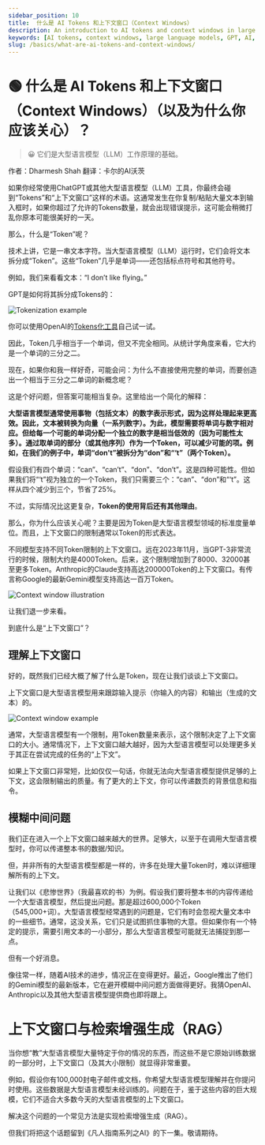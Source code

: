 ```yaml
---
sidebar_position: 10
title:  什么是 AI Tokens 和上下文窗口（Context Windows）
description: An introduction to AI tokens and context windows in large language models, explaining their significance and how they impact AI performance.
keywords: [AI tokens, context windows, large language models, GPT, AI, artificial intelligence, OpenAI, language processing]
slug: /basics/what-are-ai-tokens-and-context-windows/
---
```

# 🟢 什么是 AI Tokens 和上下文窗口（Context Windows）（以及为什么你应该关心）？

> 😀 它们是大型语言模型（LLM）工作原理的基础。

作者：Dharmesh Shah
翻译：卡尔的AI沃茨

如果你经常使用ChatGPT或其他大型语言模型（LLM）工具，你最终会碰到“Tokens”和“上下文窗口”这样的术语。这通常发生在你复制/粘贴大量文本到输入框时，如果你超过了允许的Tokens数量，就会出现错误提示，这可能会稍微打乱你原本可能很美好的一天。

那么，什么是“Token”呢？

技术上讲，它是一串文本字符。当大型语言模型（LLM）运行时，它们会将文本拆分成“Token”。这些“Token”几乎是单词——还包括标点符号和其他符号。

例如，我们来看看文本：“I don’t like flying。”

GPT是如何将其拆分成Tokens的：

![Tokenization example](https://cdn.jsdelivr.net/gh/donttal/imgbed/img/637da0d52eeab2dc6b91aa81bb684666.jpg)

你可以使用OpenAI的[Tokens化工具](https://platform.openai.com/tokenizer?utm_source=simple.ai&utm_medium=referral&utm_campaign=what-are-ai-tokens-and-context-windows-and-why-should-you-care)自己试一试。

因此，Token几乎相当于一个单词，但又不完全相同。从统计学角度来看，它大约是一个单词的三分之二。

现在，如果你和我一样好奇，可能会问：为什么不直接使用完整的单词，而要创造出一个相当于三分之二单词的新概念呢？

这是个好问题，但答案可能相当复杂。这里给出一个简化的解释：

**大型语言模型通常使用事物（包括文本）的数字表示形式，因为这样处理起来更高效。因此，文本被转换为向量（一系列数字）。为此，模型需要将单词与数字相对应。但给每一个可能的单词分配一个独立的数字是相当低效的（因为可能性太多）。通过取单词的部分（或其他序列）作为一个Token，可以减少可能的项。例如，在我们的例子中，单词“don't”被拆分为“don”和“‘t”（两个Token）。**

假设我们有四个单词：“can”、“can’t”、“don”、“don’t”。这是四种可能性。但如果我们将“‘t”视为独立的一个Token，我们只需要三个：“can”、“don”和“‘t”。这样从四个减少到三个，节省了25%。

不过，实际情况比这更复杂，**Token的使用背后还有其他理由**。

那么，你为什么应该关心呢？主要是因为Token是大型语言模型领域的标准度量单位。而且，上下文窗口的限制通常以Token的形式表达。

不同模型支持不同Token限制的上下文窗口。远在2023年11月，当GPT-3非常流行的时候，限制大约是4000Token。后来，这个限制增加到了8000、32000甚至更多Token。Anthropic的Claude支持高达200000Token的上下文窗口。有传言称Google的最新Gemini模型支持高达一百万Token。

![Context window illustration](https://cdn.jsdelivr.net/gh/donttal/imgbed/img/73a40a610062d4e17372ec54c65fc03e.jpg)

让我们退一步来看。

到底什么是“上下文窗口”？

## 理解上下文窗口

好的，既然我们已经大概了解了什么是Token，现在让我们谈谈上下文窗口。

上下文窗口是大型语言模型用来跟踪输入提示（你输入的内容）和输出（生成的文本）的。

![Context window example](https://cdn.jsdelivr.net/gh/donttal/imgbed/img/a6dafd38483c9cd4d9f09b71d4dacb9c.jpg)

通常，大型语言模型有一个限制，用Token数量来表示，这个限制决定了上下文窗口的大小。通常情况下，上下文窗口越大越好，因为大型语言模型可以处理更多关于其正在尝试完成的任务的“上下文”。

如果上下文窗口非常短，比如仅仅一句话，你就无法向大型语言模型提供足够的上下文，这会限制输出的质量。有了更大的上下文，你可以传递数页的背景信息和指令。

## 模糊中间问题

我们正在进入一个上下文窗口越来越大的世界。足够大，以至于在调用大型语言模型时，你可以传递整本书的数据/知识。

但，并非所有的大型语言模型都是一样的，许多在处理大量Token时，难以详细理解所有的上下文。

让我们以《悲惨世界》（我最喜欢的书）为例。假设我们要将整本书的内容传递给一个大型语言模型，然后提出问题。那是超过600,000个Token（545,000+词）。大型语言模型经常遇到的问题是，它们有时会忽视大量文本中的一些细节。通常，这没关系，它们只是试图抓住事物的大意。但如果你有一个特定的提示，需要引用文本的一小部分，那么大型语言模型可能就无法捕捉到那一点。

但有一个好消息。

像往常一样，随着AI技术的进步，情况正在变得更好。最近，Google推出了他们的Gemini模型的最新版本，它在避开模糊中间问题方面做得更好。我猜OpenAI、Anthropic以及其他大型语言模型提供商也即将跟上。

# 上下文窗口与检索增强生成（RAG）

当你想“教”大型语言模型大量特定于你的情况的东西，而这些不是它原始训练数据的一部分时，上下文窗口（及其大小限制）就显得非常重要。

例如，假设你有100,000封电子邮件或文档，你希望大型语言模型理解并在你提问时使用。这些数据是大型语言模型未经训练的。问题在于，鉴于这些内容的巨大规模，它们不适合大多数今天的大型语言模型的上下文窗口。

解决这个问题的一个常见方法是实现检索增强生成（RAG）。

但我们将把这个话题留到《凡人指南系列之AI》的下一集。敬请期待。